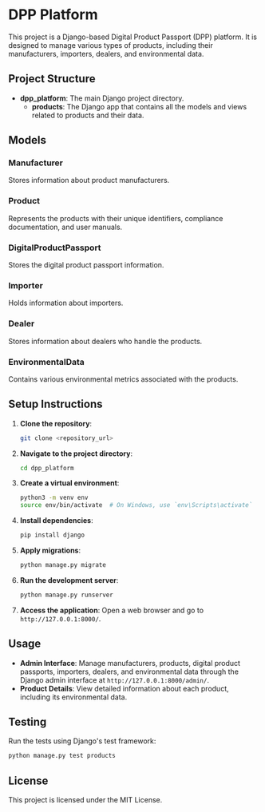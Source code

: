 
# DPP Platform

This project is a Django-based Digital Product Passport (DPP) platform. It is designed to manage various types of products, including their manufacturers, importers, dealers, and environmental data.

## Project Structure

- **dpp_platform**: The main Django project directory.
  - **products**: The Django app that contains all the models and views related to products and their data.

## Models

### Manufacturer
Stores information about product manufacturers.

### Product
Represents the products with their unique identifiers, compliance documentation, and user manuals.

### DigitalProductPassport
Stores the digital product passport information.

### Importer
Holds information about importers.

### Dealer
Stores information about dealers who handle the products.

### EnvironmentalData
Contains various environmental metrics associated with the products.

## Setup Instructions

1. **Clone the repository**:
   ```sh
   git clone <repository_url>
   ```

2. **Navigate to the project directory**:
   ```sh
   cd dpp_platform
   ```

3. **Create a virtual environment**:
   ```sh
   python3 -m venv env
   source env/bin/activate  # On Windows, use `env\Scripts\activate`
   ```

4. **Install dependencies**:
   ```sh
   pip install django
   ```

5. **Apply migrations**:
   ```sh
   python manage.py migrate
   ```

6. **Run the development server**:
   ```sh
   python manage.py runserver
   ```

7. **Access the application**:
   Open a web browser and go to `http://127.0.0.1:8000/`.

## Usage

- **Admin Interface**: Manage manufacturers, products, digital product passports, importers, dealers, and environmental data through the Django admin interface at `http://127.0.0.1:8000/admin/`.
- **Product Details**: View detailed information about each product, including its environmental data.

## Testing

Run the tests using Django's test framework:

```sh
python manage.py test products
```

## License

This project is licensed under the MIT License.
